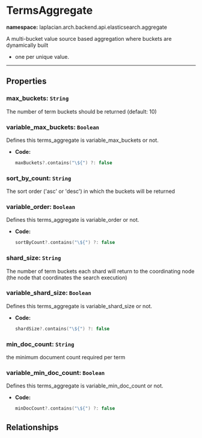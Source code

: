 

# **TermsAggregate**
**namespace:** laplacian.arch.backend.api.elasticsearch.aggregate

A multi-bucket value source based aggregation where buckets are dynamically built
- one per unique value.




---

## Properties

### max_buckets: `String`
The number of term buckets should be returned (default: 10)


### variable_max_buckets: `Boolean`
Defines this terms_aggregate is variable_max_buckets or not.
- **Code:**
  ```kotlin
  maxBuckets?.contains("\${") ?: false
  ```

### sort_by_count: `String`
The sort order ('asc' or 'desc') in which the buckets will be returned


### variable_order: `Boolean`
Defines this terms_aggregate is variable_order or not.
- **Code:**
  ```kotlin
  sortByCount?.contains("\${") ?: false
  ```

### shard_size: `String`
The number of term buckets each shard will return to the coordinating node
(the node that coordinates the search execution)


### variable_shard_size: `Boolean`
Defines this terms_aggregate is variable_shard_size or not.
- **Code:**
  ```kotlin
  shardSize?.contains("\${") ?: false
  ```

### min_doc_count: `String`
the minimum document count required per term


### variable_min_doc_count: `Boolean`
Defines this terms_aggregate is variable_min_doc_count or not.
- **Code:**
  ```kotlin
  minDocCount?.contains("\${") ?: false
  ```

## Relationships
